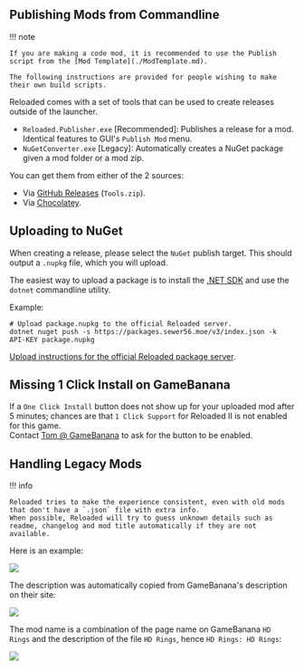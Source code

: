 ## Publishing Mods from Commandline

!!! note

    If you are making a code mod, it is recommended to use the Publish script from the [Mod Template](./ModTemplate.md).  

    The following instructions are provided for people wishing to make their own build scripts.  

Reloaded comes with a set of tools that can be used to create releases outside of the launcher.  

- `Reloaded.Publisher.exe` [Recommended]: Publishes a release for a mod. Identical features to GUI's `Publish Mod` menu.  
- `NuGetConverter.exe` [Legacy]: Automatically creates a NuGet package given a mod folder or a mod zip.  

You can get them from either of the 2 sources:  

- Via [GitHub Releases](https://github.com/Reloaded-Project/Reloaded-II/releases) (`Tools.zip`).  
- Via [Chocolatey](https://chocolatey.org/packages/reloaded-ii-tools).  

## Uploading to NuGet

When creating a release, please select the `NuGet` publish target. This should output a `.nupkg` file, which you will upload.  

The easiest way to upload a package is to install the [.NET SDK](https://dotnet.microsoft.com/download/dotnet/thank-you/sdk-5.0.101-windows-x64-installer) and use the `dotnet` commandline utility. 

Example:  
```
# Upload package.nupkg to the official Reloaded server.
dotnet nuget push -s https://packages.sewer56.moe/v3/index.json -k API-KEY package.nupkg
```

[Upload instructions for the official Reloaded package server](https://packages.sewer56.moe/upload).  

## Missing 1 Click Install on GameBanana

If a `One Click Install` button does not show up for your uploaded mod after 5 minutes; chances are that `1 Click Support` for Reloaded II is not enabled for this game.  
Contact [Tom @ GameBanana](https://gamebanana.com/members/1382) to ask for the button to be enabled.  

## Handling Legacy Mods

!!! info

    Reloaded tries to make the experience consistent, even with old mods that don't have a `.json` file with extra info.  
    When possible, Reloaded will try to guess unknown details such as readme, changelog and mod title automatically if they are not available.  
    
Here is an example:  

![](./Images/DownloadPackages-IncompleteMetadata-1.png)

The description was automatically copied from GameBanana's description on their site:  

![](./Images/DownloadPackages-IncompleteMetadata-3.png)

The mod name is a combination of the page name on GameBanana `HD Rings` and the description of the file `HD Rings`, hence `HD Rings: HD Rings`:  

![](./Images/DownloadPackages-IncompleteMetadata-2.png)